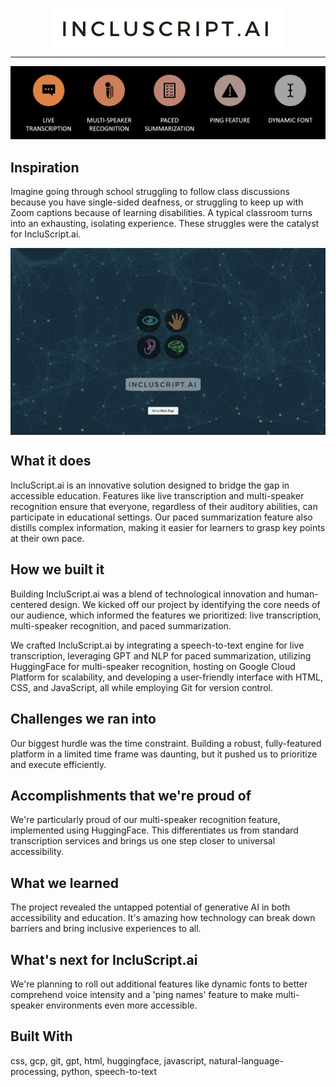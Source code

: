 <p align="center"> <img align="center" src="src/Screenshot 2023-09-17 at 2.54.52 AM.png"> </p>
<hr>

![Features](features.png)

## Inspiration
Imagine going through school struggling to follow class discussions because you have single-sided deafness, or struggling to keep up with Zoom captions because of learning disabilities. A typical classroom turns into an exhausting, isolating experience. These struggles were the catalyst for IncluScript.ai.

<p align="center"> <img align="center" src="landing.gif"> </p>

## What it does
IncluScript.ai is an innovative solution designed to bridge the gap in accessible education. Features like live transcription and multi-speaker recognition ensure that everyone, regardless of their auditory abilities, can participate in educational settings. Our paced summarization feature also distills complex information, making it easier for learners to grasp key points at their own pace.

## How we built it
Building IncluScript.ai was a blend of technological innovation and human-centered design. We kicked off our project by identifying the core needs of our audience, which informed the features we prioritized: live transcription, multi-speaker recognition, and paced summarization.

We crafted IncluScript.ai by integrating a speech-to-text engine for live transcription, leveraging GPT and NLP for paced summarization, utilizing HuggingFace for multi-speaker recognition, hosting on Google Cloud Platform for scalability, and developing a user-friendly interface with HTML, CSS, and JavaScript, all while employing Git for version control.

## Challenges we ran into
Our biggest hurdle was the time constraint. Building a robust, fully-featured platform in a limited time frame was daunting, but it pushed us to prioritize and execute efficiently.

## Accomplishments that we're proud of
We're particularly proud of our multi-speaker recognition feature, implemented using HuggingFace. This differentiates us from standard transcription services and brings us one step closer to universal accessibility.

## What we learned
The project revealed the untapped potential of generative AI in both accessibility and education. It's amazing how technology can break down barriers and bring inclusive experiences to all.

## What's next for IncluScript.ai
We're planning to roll out additional features like dynamic fonts to better comprehend voice intensity and a 'ping names' feature to make multi-speaker environments even more accessible.

## Built With
css, gcp, git, gpt, html, huggingface, javascript, natural-language-processing, python, speech-to-text

